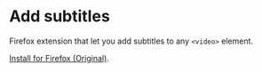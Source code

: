 # Add subtitles

Firefox extension that let you add subtitles to any `<video>` element.

[Install for Firefox (Original)](https://addons.mozilla.org/en-US/firefox/addon/add-subtitles/).
